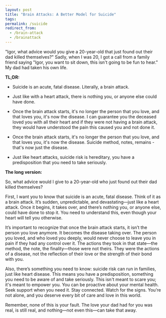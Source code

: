```yaml
---
layout: post
title: "Brain Attacks: A Better Model for Suicide"
tags:
permalink: /suicide
redirect_from:
  - /brain-attack
  - /brainattack
---
```


"Igor, what advice would you give a 20-year-old that just found out their dad killed themselves?" Sadly, when I was 20, I got a call from a family friend saying "Igor, you want to sit down, this isn't going to be fun to hear." My dad had taken his own life.

**TL;DR:**

- Suicide is an acute, fatal disease. Literally, a brain attack.

- Just like with a heart attack, there is nothing you, or anyone else could have done.

- Once the brain attack starts, it's no longer the person that you love, and that loves you, it's now the disease. I can guarantee you the deceased loved you with all their heart and if they were not having a brain attack, they would have understood the pain this caused you and not done it.

- Once the brain attack starts, it's no longer the person that you love, and that loves you, it's now the disease. Suicide method, notes, remains - that's now just the disease.

- Just like heart attacks, suicide risk is hereditary, you have a predisposition that you need to take seriously.

**The long version:**

So, what advice would I give to a 20-year-old who just found out their dad killed themselves?

First, I want you to know that suicide is an acute, fatal disease. Think of it as a brain attack. It’s sudden, unpredictable, and devastating—just like a heart attack. Once it begins, it takes over, and there’s nothing you, or anyone else, could have done to stop it. You need to understand this, even though your heart will tell you otherwise.

It’s important to recognize that once the brain attack starts, it isn’t the person you love anymore. It becomes the disease taking over. The person you loved, and who loved you deeply, would never choose to leave you in pain if they had any control over it. The actions they took in that state—the method, the note, the finality—those were not theirs. They were the actions of a disease, not the reflection of their love or the strength of their bond with you.

Also, there’s something you need to know: suicide risk can run in families, just like heart disease. This means you have a predisposition, something you need to be aware of and take seriously. This isn't meant to scare you; it's meant to empower you. You can be proactive about your mental health. Seek support when you need it. Stay connected. Watch for the signs. You’re not alone, and you deserve every bit of care and love in this world.

Remember, none of this is your fault. The love your dad had for you was real, is still real, and nothing—not even this—can take that away.
